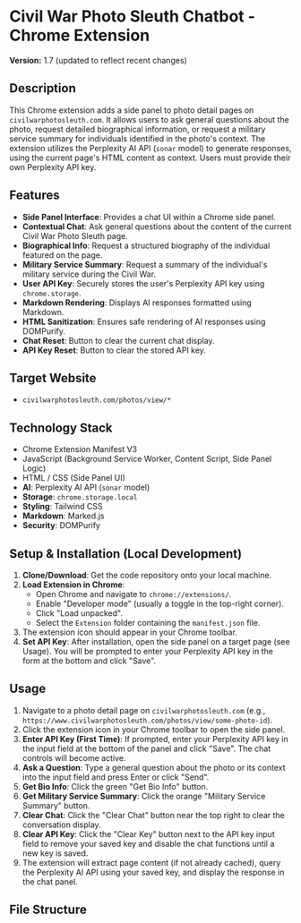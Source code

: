 # Civil War Photo Sleuth Chatbot - Chrome Extension

**Version:** 1.7 (updated to reflect recent changes)

## Description

This Chrome extension adds a side panel to photo detail pages on `civilwarphotosleuth.com`. It allows users to ask general questions about the photo, request detailed biographical information, or request a military service summary for individuals identified in the photo's context. The extension utilizes the Perplexity AI API (`sonar` model) to generate responses, using the current page's HTML content as context. Users must provide their own Perplexity API key.

## Features

- **Side Panel Interface**: Provides a chat UI within a Chrome side panel.
- **Contextual Chat**: Ask general questions about the content of the current Civil War Photo Sleuth page.
- **Biographical Info**: Request a structured biography of the individual featured on the page.
- **Military Service Summary**: Request a summary of the individual's military service during the Civil War.
- **User API Key**: Securely stores the user's Perplexity API key using `chrome.storage`.
- **Markdown Rendering**: Displays AI responses formatted using Markdown.
- **HTML Sanitization**: Ensures safe rendering of AI responses using DOMPurify.
- **Chat Reset**: Button to clear the current chat display.
- **API Key Reset**: Button to clear the stored API key.

## Target Website

- `civilwarphotosleuth.com/photos/view/*`

## Technology Stack

- Chrome Extension Manifest V3
- JavaScript (Background Service Worker, Content Script, Side Panel Logic)
- HTML / CSS (Side Panel UI)
- **AI**: Perplexity AI API (`sonar` model)
- **Storage**: `chrome.storage.local`
- **Styling**: Tailwind CSS
- **Markdown**: Marked.js
- **Security**: DOMPurify

## Setup & Installation (Local Development)

1.  **Clone/Download**: Get the code repository onto your local machine.
2.  **Load Extension in Chrome**:
    - Open Chrome and navigate to `chrome://extensions/`.
    - Enable "Developer mode" (usually a toggle in the top-right corner).
    - Click "Load unpacked".
    - Select the `Extension` folder containing the `manifest.json` file.
3.  The extension icon should appear in your Chrome toolbar.
4.  **Set API Key**: After installation, open the side panel on a target page (see Usage). You will be prompted to enter your Perplexity API key in the form at the bottom and click "Save".

## Usage

1.  Navigate to a photo detail page on `civilwarphotosleuth.com` (e.g., `https://www.civilwarphotosleuth.com/photos/view/some-photo-id`).
2.  Click the extension icon in your Chrome toolbar to open the side panel.
3.  **Enter API Key (First Time)**: If prompted, enter your Perplexity API key in the input field at the bottom of the panel and click "Save". The chat controls will become active.
4.  **Ask a Question**: Type a general question about the photo or its context into the input field and press Enter or click "Send".
5.  **Get Bio Info**: Click the green "Get Bio Info" button.
6.  **Get Military Service Summary**: Click the orange "Military Service Summary" button.
7.  **Clear Chat**: Click the "Clear Chat" button near the top right to clear the conversation display.
8.  **Clear API Key**: Click the "Clear Key" button next to the API key input field to remove your saved key and disable the chat functions until a new key is saved.
9.  The extension will extract page content (if not already cached), query the Perplexity AI API using your saved key, and display the response in the chat panel.

## File Structure
